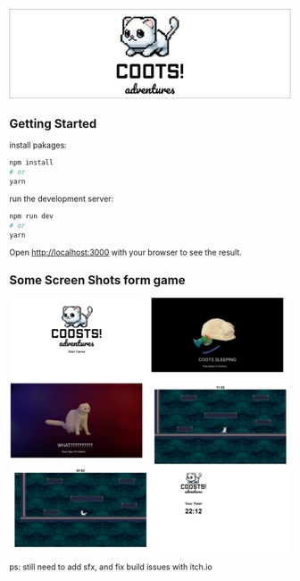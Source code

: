 ![Example image](https://raw.githubusercontent.com/daviddodda1/coots_adventures/main/readmeAssets/LogoMain.png)

## Getting Started

install pakages:

```bash
npm install
# or
yarn
```

run the development server:

```bash
npm run dev
# or
yarn
```

Open [http://localhost:3000](http://localhost:3000) with your browser to see the result.

## Some Screen Shots form game

![Example image](https://raw.githubusercontent.com/daviddodda1/coots_adventures/main/readmeAssets/screenshots.png)

ps: still need to add sfx, and fix build issues with itch.io
